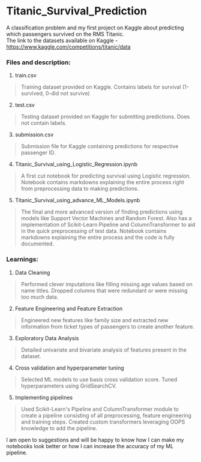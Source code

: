 # Titanic_Survival_Prediction
A classification problem and my first project on Kaggle about predicting which passengers survived on the RMS Titanic.<br>
The link to the datasets available on Kaggle - https://www.kaggle.com/competitions/titanic/data

### Files and description:
1. train.csv 
>Training dataset provided on Kaggle. Contains labels for survival (1-survived, 0-did not survive)
2. test.csv
>Testing dataset provided on Kaggle for submitting predictions. Does not contain labels.
3. submission.csv
>Submission file for Kaggle containing predictions for respective passenger ID.
4. Titanic_Survival_using_Logistic_Regression.ipynb
>A first cut notebook for predicting survival using Logistic regression. Notebook contains markdowns explaining the entire process right from preprocessing data to making predictions.
5. Titanic_Survival_using_advance_ML_Models.ipynb
> The final and more advanced version of finding predictions using models like Support Vector Machines and Random Forest. Also has a implementation of Scikit-Learn Pipeline and ColumnTransformer to aid in the quick preprocessing of test data. Notebook contains markdowns explaining the entire process and the code is fully documented.

### Learnings:
1. Data Cleaning
> Performed clever imputations like filling missing age values based on name titles. Dropped columns that were redundant or were missing too much data.
2. Feature Engineering and Feature Extraction
> Engineered new features like family size and extracted new information from ticket types of passengers to create another feature.
3. Exploratory Data Analysis
> Detailed univariate and bivariate analysis of features present in the dataset.
4. Cross validation and hyperparameter tuning
> Selected ML models to use basis cross validation score. Tuned hyperparameters using GridSearchCV.
5. Implementing pipelines
> Used Scikit-Learn's Pipeline and ColumnTransformer module to create a pipeline consisting of all preprocessing, feature engineering and training steps. Created custom transformers leveraging OOPS knowledge to add the pipeline.

I am open to suggestions and will be happy to know how I can make my notebooks look better or how I can increase the accuracy of my ML pipeline.
